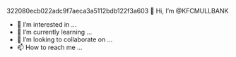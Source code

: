322080ecb022adc9f7aeca3a5112bdb122f3a603 👋 Hi, I’m @KFCMULLBANK
- 👀 I’m interested in ...
- 🌱 I’m currently learning ...
- 💞️ I’m looking to collaborate on ...
- 📫 How to reach me ...

<!---
KFCMULLBANK/KFCMULLBANK is a ✨ special ✨ repository because its `README.md` (this file) appears on your GitHub profile.
You can click the Preview link to take a look at your changes.d5243a851a2747d54b8ee6d73b8d464dce6cf4bf KFCMULLBANK ON FORTNITE 
--->
